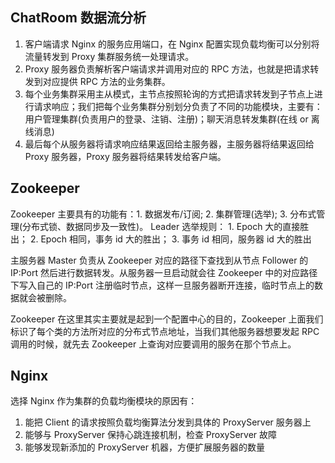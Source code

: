 ## ChatRoom 数据流分析
1. 客户端请求 Nginx 的服务应用端口，在 Nginx 配置实现负载均衡可以分别将流量转发到 Proxy 集群服务统一处理请求。
2. Proxy 服务器负责解析客户端请求并调用对应的 RPC 方法，也就是把请求转发到对应提供 RPC 方法的业务集群。
3. 每个业务集群采用主从模式，主节点按照轮询的方式把请求转发到子节点上进行请求响应；我们把每个业务集群分别划分负责了不同的功能模块，主要有：用户管理集群(负责用户的登录、注销、注册)；聊天消息转发集群(在线 or 离线消息)
4. 最后每个从服务器将请求响应结果返回给主服务器，主服务器将结果返回给 Proxy 服务器，Proxy 服务器将结果转发给客户端。

## Zookeeper 

Zookeeper 主要具有的功能有：1. 数据发布/订阅; 2. 集群管理(选举); 3. 分布式管理(分布式锁、数据同步及一致性)。 Leader 选举规则： 1. Epoch 大的直接胜出； 2. Epoch 相同，事务 id 大的胜出； 3. 事务 id 相同，服务器 id 大的胜出


主服务器 Master 负责从 Zookeeper 对应的路径下查找到从节点 Follower 的 IP:Port 然后进行数据转发。从服务器一旦启动就会往 Zookeeper 中的对应路径下写入自己的 IP:Port 注册临时节点，这样一旦服务器断开连接，临时节点上的数据就会被删除。

Zookeeper 在这里其实主要就是起到一个配置中心的目的，Zookeeper 上面我们标识了每个类的方法所对应的分布式节点地址，当我们其他服务器想要发起 RPC 调用的时候，就先去 Zookeeper 上查询对应要调用的服务在那个节点上。



## Nginx
选择 Nginx 作为集群的负载均衡模块的原因有：
1. 能把 Client 的请求按照负载均衡算法分发到具体的 ProxyServer 服务器上
2. 能够与 ProxyServer 保持心跳连接机制，检查 ProxyServer 故障
3. 能够发现新添加的 ProxyServer 机器，方便扩展服务器的数量

